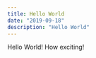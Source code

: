 ```yaml
---
title: Hello World
date: "2019-09-18"
description: "Hello World"
---
```


Hello World! How exciting!
